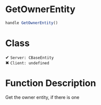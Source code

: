 # GetOwnerEntity
```js	
handle GetOwnerEntity()
```
# Class
✔ `Server: CBaseEntity`  
✖ `Client: undefined`  

# Function Description
Get the owner entity, if there is one

